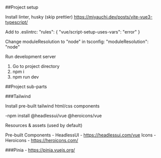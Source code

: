 ##Project setup

Install linter, husky (skip prettier)
https://miyauchi.dev/posts/vite-vue3-typescript/

Add to .eslintrc: 
"rules": {
      "vue/script-setup-uses-vars": "error"
}

Change moduleResolution to "node" in tsconfig: 
"moduleResolution": "node"

Run development server

1. Go to project directory
2. npm i
3. npm run dev

##Project sub-parts

###Tailwind 

Install pre-built tailwind html/css components 

-npm install @headlessui/vue @heroicons/vue


Resources & assets (used by default)

Pre-built Components - HeadlessUI - https://headlessui.com/vue
Icons - Heroicons - https://heroicons.com/

###Pinia - https://pinia.vuejs.org/


